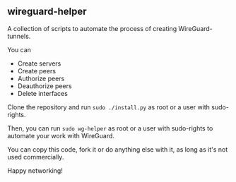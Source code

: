## wireguard-helper
A collection of scripts to automate the process of creating WireGuard-tunnels.

You can
- Create servers
- Create peers         
-  Authorize peers
- Deauthorize peers
- Delete interfaces

Clone the repository and run `sudo ./install.py` as root or a user with sudo-rights.
   
Then, you can run `sudo wg-helper` as root or a user with sudo-rights to automate your work with WireGuard.

You can copy this code, fork it or do anything else with it, as long as it's not used commercially.

Happy networking!
